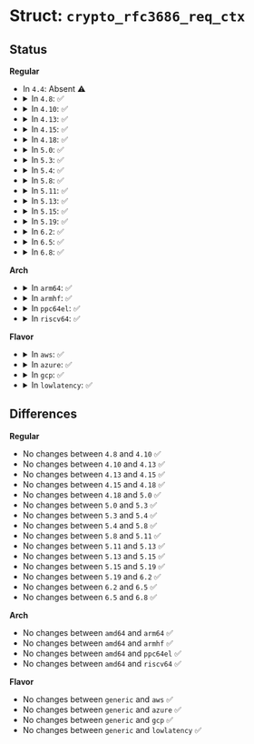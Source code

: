 # Struct: <code>crypto_rfc3686_req_ctx</code>

## Status
<b>Regular</b>
<ul>
<li>
In <code>4.4</code>: Absent ⚠️
</li>
<li>
<details>
<summary>In <code>4.8</code>: ✅</summary>

```c
struct crypto_rfc3686_req_ctx {
    u8 iv[16];
    struct skcipher_request subreq;
};
```
</details>
</li>
<li>
<details>
<summary>In <code>4.10</code>: ✅</summary>

```c
struct crypto_rfc3686_req_ctx {
    u8 iv[16];
    struct skcipher_request subreq;
};
```
</details>
</li>
<li>
<details>
<summary>In <code>4.13</code>: ✅</summary>

```c
struct crypto_rfc3686_req_ctx {
    u8 iv[16];
    struct skcipher_request subreq;
};
```
</details>
</li>
<li>
<details>
<summary>In <code>4.15</code>: ✅</summary>

```c
struct crypto_rfc3686_req_ctx {
    u8 iv[16];
    struct skcipher_request subreq;
};
```
</details>
</li>
<li>
<details>
<summary>In <code>4.18</code>: ✅</summary>

```c
struct crypto_rfc3686_req_ctx {
    u8 iv[16];
    struct skcipher_request subreq;
};
```
</details>
</li>
<li>
<details>
<summary>In <code>5.0</code>: ✅</summary>

```c
struct crypto_rfc3686_req_ctx {
    u8 iv[16];
    struct skcipher_request subreq;
};
```
</details>
</li>
<li>
<details>
<summary>In <code>5.3</code>: ✅</summary>

```c
struct crypto_rfc3686_req_ctx {
    u8 iv[16];
    struct skcipher_request subreq;
};
```
</details>
</li>
<li>
<details>
<summary>In <code>5.4</code>: ✅</summary>

```c
struct crypto_rfc3686_req_ctx {
    u8 iv[16];
    struct skcipher_request subreq;
};
```
</details>
</li>
<li>
<details>
<summary>In <code>5.8</code>: ✅</summary>

```c
struct crypto_rfc3686_req_ctx {
    u8 iv[16];
    struct skcipher_request subreq;
};
```
</details>
</li>
<li>
<details>
<summary>In <code>5.11</code>: ✅</summary>

```c
struct crypto_rfc3686_req_ctx {
    u8 iv[16];
    struct skcipher_request subreq;
};
```
</details>
</li>
<li>
<details>
<summary>In <code>5.13</code>: ✅</summary>

```c
struct crypto_rfc3686_req_ctx {
    u8 iv[16];
    struct skcipher_request subreq;
};
```
</details>
</li>
<li>
<details>
<summary>In <code>5.15</code>: ✅</summary>

```c
struct crypto_rfc3686_req_ctx {
    u8 iv[16];
    struct skcipher_request subreq;
};
```
</details>
</li>
<li>
<details>
<summary>In <code>5.19</code>: ✅</summary>

```c
struct crypto_rfc3686_req_ctx {
    u8 iv[16];
    struct skcipher_request subreq;
};
```
</details>
</li>
<li>
<details>
<summary>In <code>6.2</code>: ✅</summary>

```c
struct crypto_rfc3686_req_ctx {
    u8 iv[16];
    struct skcipher_request subreq;
};
```
</details>
</li>
<li>
<details>
<summary>In <code>6.5</code>: ✅</summary>

```c
struct crypto_rfc3686_req_ctx {
    u8 iv[16];
    struct skcipher_request subreq;
};
```
</details>
</li>
<li>
<details>
<summary>In <code>6.8</code>: ✅</summary>

```c
struct crypto_rfc3686_req_ctx {
    u8 iv[16];
    struct skcipher_request subreq;
};
```
</details>
</li>
</ul>
<b>Arch</b>
<ul>
<li>
<details>
<summary>In <code>arm64</code>: ✅</summary>

```c
struct crypto_rfc3686_req_ctx {
    u8 iv[16];
    struct skcipher_request subreq;
};
```
</details>
</li>
<li>
<details>
<summary>In <code>armhf</code>: ✅</summary>

```c
struct crypto_rfc3686_req_ctx {
    u8 iv[16];
    struct skcipher_request subreq;
};
```
</details>
</li>
<li>
<details>
<summary>In <code>ppc64el</code>: ✅</summary>

```c
struct crypto_rfc3686_req_ctx {
    u8 iv[16];
    struct skcipher_request subreq;
};
```
</details>
</li>
<li>
<details>
<summary>In <code>riscv64</code>: ✅</summary>

```c
struct crypto_rfc3686_req_ctx {
    u8 iv[16];
    struct skcipher_request subreq;
};
```
</details>
</li>
</ul>
<b>Flavor</b>
<ul>
<li>
<details>
<summary>In <code>aws</code>: ✅</summary>

```c
struct crypto_rfc3686_req_ctx {
    u8 iv[16];
    struct skcipher_request subreq;
};
```
</details>
</li>
<li>
<details>
<summary>In <code>azure</code>: ✅</summary>

```c
struct crypto_rfc3686_req_ctx {
    u8 iv[16];
    struct skcipher_request subreq;
};
```
</details>
</li>
<li>
<details>
<summary>In <code>gcp</code>: ✅</summary>

```c
struct crypto_rfc3686_req_ctx {
    u8 iv[16];
    struct skcipher_request subreq;
};
```
</details>
</li>
<li>
<details>
<summary>In <code>lowlatency</code>: ✅</summary>

```c
struct crypto_rfc3686_req_ctx {
    u8 iv[16];
    struct skcipher_request subreq;
};
```
</details>
</li>
</ul>

## Differences
<b>Regular</b>
<ul>
<li>
No changes between <code>4.8</code> and <code>4.10</code> ✅
</li>
<li>
No changes between <code>4.10</code> and <code>4.13</code> ✅
</li>
<li>
No changes between <code>4.13</code> and <code>4.15</code> ✅
</li>
<li>
No changes between <code>4.15</code> and <code>4.18</code> ✅
</li>
<li>
No changes between <code>4.18</code> and <code>5.0</code> ✅
</li>
<li>
No changes between <code>5.0</code> and <code>5.3</code> ✅
</li>
<li>
No changes between <code>5.3</code> and <code>5.4</code> ✅
</li>
<li>
No changes between <code>5.4</code> and <code>5.8</code> ✅
</li>
<li>
No changes between <code>5.8</code> and <code>5.11</code> ✅
</li>
<li>
No changes between <code>5.11</code> and <code>5.13</code> ✅
</li>
<li>
No changes between <code>5.13</code> and <code>5.15</code> ✅
</li>
<li>
No changes between <code>5.15</code> and <code>5.19</code> ✅
</li>
<li>
No changes between <code>5.19</code> and <code>6.2</code> ✅
</li>
<li>
No changes between <code>6.2</code> and <code>6.5</code> ✅
</li>
<li>
No changes between <code>6.5</code> and <code>6.8</code> ✅
</li>
</ul>
<b>Arch</b>
<ul>
<li>
No changes between <code>amd64</code> and <code>arm64</code> ✅
</li>
<li>
No changes between <code>amd64</code> and <code>armhf</code> ✅
</li>
<li>
No changes between <code>amd64</code> and <code>ppc64el</code> ✅
</li>
<li>
No changes between <code>amd64</code> and <code>riscv64</code> ✅
</li>
</ul>
<b>Flavor</b>
<ul>
<li>
No changes between <code>generic</code> and <code>aws</code> ✅
</li>
<li>
No changes between <code>generic</code> and <code>azure</code> ✅
</li>
<li>
No changes between <code>generic</code> and <code>gcp</code> ✅
</li>
<li>
No changes between <code>generic</code> and <code>lowlatency</code> ✅
</li>
</ul>
